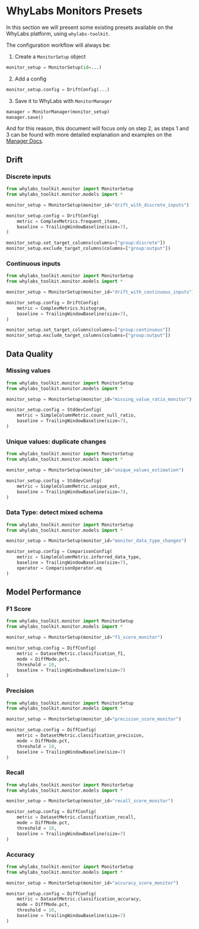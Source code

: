 # WhyLabs Monitors Presets

In this section we will present some existing presets available on the WhyLabs platform, using `whylabs-toolkit`.

The configuration workflow will always be: 

1. Create a `MonitorSetup` object
```python
monitor_setup = MonitorSetup(id=...)
```
2. Add a config
```python
monitor_setup.config = DriftConfig(...)
```
3. Save it to WhyLabs with `MonitorManager`
```python
manager = MonitorManager(monitor_setup)
manager.save()
```

And for this reason, this document will focus only on step 2, as steps 1 and 3 can be found with more detailed 
explanation and examples on the [Manager Docs](../whylabs_toolkit/monitor/manager/README.md).

## Drift

### Discrete inputs
```python
from whylabs_toolkit.monitor import MonitorSetup
from whylabs_toolkit.monitor.models import *

monitor_setup = MonitorSetup(monitor_id="drift_with_discrete_inputs")

monitor_setup.config = DriftConfig(
    metric = ComplexMetrics.frequent_items,
    baseline = TrailingWindowBaseline(size=7),
)

monitor_setup.set_target_columns(columns=["group:discrete"])
monitor_setup.exclude_target_columns(columns=["group:output"])
```

### Continuous inputs
```python
from whylabs_toolkit.monitor import MonitorSetup
from whylabs_toolkit.monitor.models import *

monitor_setup = MonitorSetup(monitor_id="drift_with_continuous_inputs")

monitor_setup.config = DriftConfig(
    metric = ComplexMetrics.histogram,
    baseline = TrailingWindowBaseline(size=7),
)

monitor_setup.set_target_columns(columns=["group:continuous"])
monitor_setup.exclude_target_columns(columns=["group:output"])
```

## Data Quality

### Missing values
```python
from whylabs_toolkit.monitor import MonitorSetup
from whylabs_toolkit.monitor.models import *

monitor_setup = MonitorSetup(monitor_id="missing_value_ratio_monitor")

monitor_setup.config = StddevConfig(
    metric = SimpleColumnMetric.count_null_ratio,
    baseline = TrailingWindowBaseline(size=7),
)
```

### Unique values: duplicate changes
```python
from whylabs_toolkit.monitor import MonitorSetup
from whylabs_toolkit.monitor.models import *

monitor_setup = MonitorSetup(monitor_id="unique_values_estimation")

monitor_setup.config = StddevConfig(
    metric = SimpleColumnMetric.unique_est,
    baseline = TrailingWindowBaseline(size=7),
)
```

### Data Type: detect mixed schema
```python
from whylabs_toolkit.monitor import MonitorSetup
from whylabs_toolkit.monitor.models import *

monitor_setup = MonitorSetup(monitor_id="monitor_data_type_changes")

monitor_setup.config = ComparisonConfig(
    metric = SimpleColumnMetric.inferred_data_type,
    baseline = TrailingWindowBaseline(size=7),
    operator = ComparisonOperator.eq
)
```

## Model Performance

### F1 Score
```python
from whylabs_toolkit.monitor import MonitorSetup
from whylabs_toolkit.monitor.models import *

monitor_setup = MonitorSetup(monitor_id="f1_score_monitor")

monitor_setup.config = DiffConfig(
    metric = DatasetMetric.classification_f1,
    mode = DiffMode.pct,
    threshold = 10,
    baseline = TrailingWindowBaseline(size=7)
)
```
### Precision
```python
from whylabs_toolkit.monitor import MonitorSetup
from whylabs_toolkit.monitor.models import *

monitor_setup = MonitorSetup(monitor_id="precision_score_monitor")

monitor_setup.config = DiffConfig(
    metric = DatasetMetric.classification_precision,
    mode = DiffMode.pct,
    threshold = 10,
    baseline = TrailingWindowBaseline(size=7)
)
```
### Recall
```python
from whylabs_toolkit.monitor import MonitorSetup
from whylabs_toolkit.monitor.models import *

monitor_setup = MonitorSetup(monitor_id="recall_score_monitor")

monitor_setup.config = DiffConfig(
    metric = DatasetMetric.classification_recall,
    mode = DiffMode.pct,
    threshold = 10,
    baseline = TrailingWindowBaseline(size=7)
)
```
### Accuracy
```python
from whylabs_toolkit.monitor import MonitorSetup
from whylabs_toolkit.monitor.models import *

monitor_setup = MonitorSetup(monitor_id="accuracy_score_monitor")

monitor_setup.config = DiffConfig(
    metric = DatasetMetric.classification_accuracy,
    mode = DiffMode.pct,
    threshold = 10,
    baseline = TrailingWindowBaseline(size=7)
)
```
